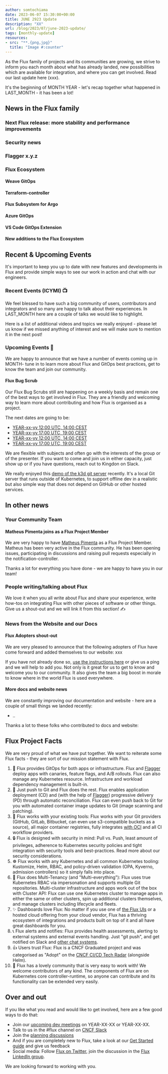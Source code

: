 ```yaml
---
author: somtochiama
date: 2023-06-07 15:30:00+00:00
title: JUNE 2923 Update
description: "XX"
url: /blog/2023/07/june-2023-update/
tags: [monthly-update]
resources:
- src: "**.{png,jpg}"
  title: "Image #:counter"
---
```


<!--

Have a look at these documents

- internal_docs/how-to-do-the-monthly-update.md
  online: https://github.com/fluxcd/website/blob/main/internal_docs/how-to-do-the-monthly-update.md
- internal_docs/how-to-write-a-blog-post.md
  online: https://github.com/fluxcd/website/blob/main/internal_docs/how-to-write-a-blog-post.md

to get more background on how to publish this blog post.

-->

As the Flux family of projects and its communities are growing, we
strive to inform you each month about what has already landed, new
possibilities which are available for integration, and where you can get
involved. Read our last update here (xxx).

It's the beginning of MONTH YEAR - let's recap together what
happened in LAST_MONTH - it has been a lot!

## News in the Flux family

### Next Flux release: more stability and performance improvements

### Security news

### Flagger x.y.z

### Flux Ecosystem

<!--

If you add entries to this subsection, please don't use "we" as it gets
confusing from which perspective the whole blog post is written and who
"we" is. The whole post is meant to be from the perspective of the Flux
community. Better to write:]

- "Since the new release of X, it supports Y." or
- "Team lead X says: 'we have put a lot of effort into Y and are
   really proud of the performance results' ..." or
- "The team has been working on ..."

-->

#### Weave GitOps

#### Terraform-controller

#### Flux Subsystem for Argo

#### Azure GitOps

#### VS Code GitOps Extension

#### New additions to the Flux Ecosystem

## Recent & Upcoming Events

It's important to keep you up to date with new features and developments
in Flux and provide simple ways to see our work in action and chat with
our engineers.

### Recent Events (ICYMI) 📺

We feel blessed to have such a big community of users, contributors and
integrators and so many are happy to talk about their experiences. In
LAST_MONTH here are a couple of talks we would like to highlight.

Here is a list of additional videos and topics we really enjoyed -
please let us know if we missed anything of interest and we will make
sure to mention it in the next post!

### Upcoming Events 📆

We are happy to announce that we have a number of events coming up in
MONTH- tune in to learn more about Flux and GitOps best practices,
get to know the team and join our community.

#### Flux Bug Scrub

Our Flux Bug Scrubs still are happening on a weekly basis and remain one
of the best ways to get involved in Flux. They are a friendly and
welcoming way to learn more about contributing and how Flux is organised
as a project.

The next dates are going to be:

- [YEAR-xx-yy 12:00 UTC, 14:00 CEST](/#calendar)
- [YEAR-xx-yy 17:00 UTC, 19:00 CEST](/#calendar)
- [YEAR-xx-yy 12:00 UTC, 14:00 CEST](/#calendar)
- [YEAR-xx-yy 17:00 UTC, 19:00 CEST](/#calendar)

We are flexible with subjects and often go with the interests of the
group or of the presenter. If you want to come and join us in either
capacity, just show up or if you have questions, reach out to Kingdon on
Slack.

We really enjoyed this [demo of the k3d git
server](https://www.youtube.com/watch?v=hNt3v0kk6ec)
recently. It's a local Git server that runs outside of Kubernetes, to
support offline dev in a realistic but also simple way that does not
depend on GitHub or other hosted services.

## In other news

### Your Community Team

#### Matheus Pimenta joins as a Flux Project Member

We are very happy to have [Matheus Pimenta](https://github.com/fluxcd/community/issues/300)
as a Flux Project Member. Matheus has been very active in the Flux community.
He has been opening issues, participating in discussions and raising pull requests
especially in the notification-controller.

Thanks a lot for everything you have done - we are happy to have you
in our team!


### People writing/talking about Flux

We love it when you all write about Flux and share your experience,
write how-tos on integrating Flux with other pieces of software or other
things. Give us a shout-out and we will link it from this section! ✍

### News from the Website and our Docs

#### Flux Adopters shout-out

We are very pleased to announce that the following adopters of Flux have
come forward and added themselves to our website: xxx

If you have not already done so, [use the instructions
here](/adopters/) or give us a ping and we will help to add you. Not only
is it great for us to get to know and welcome you to our community. It
also gives the team a big boost in morale to know where in the world
Flux is used everywhere.

#### More docs and website news

We are constantly improving our documentation and website - here are a
couple of small things we landed recently:

- ..

Thanks a lot to these folks who contributed to docs and website:

## Flux Project Facts

We are very proud of what we have put together. We want to reiterate
some Flux facts - they are sort of our mission statement with Flux.

1. 🤝 Flux provides GitOps for both apps or
  infrastructure. Flux and [Flagger](https://github.com/fluxcd/flagger)
  deploy apps with canaries, feature flags, and A/B rollouts. Flux
  can also manage any Kubernetes resource. Infrastructure and workload
  dependency management is built-in.
1. 🤖 Just push to Git and Flux does the rest. Flux
  enables application deployment (CD) and (with the help of
  [Flagger](https://github.com/fluxcd/flagger))
  progressive delivery (PD) through automatic reconciliation. Flux
  can even push back to Git for you with automated container image
  updates to Git (image scanning and patching).
1. 🔩 Flux works with your existing tools: Flux works with your Git
   providers (GitHub, GitLab, Bitbucket, can even use s3-compatible
   buckets as a source), all major container registries, fully
   integrates [with OCI](/flux/cheatsheets/oci-artifacts) and all CI
   workflow providers.
1. 🔒 Flux is designed with security in mind: Pull vs. Push,
  least amount of privileges, adherence to Kubernetes security
  policies and tight integration with security tools and
  best-practices. Read more about our security considerations.
1. ☸️ Flux works with any Kubernetes and all common Kubernetes
  tooling: Kustomize, Helm, RBAC, and policy-driven
  validation (OPA, Kyverno, admission controllers) so it simply
  falls into place.
1. 🤹 Flux does Multi-Tenancy (and "Multi-everything"):
  Flux uses true Kubernetes RBAC via impersonation and supports
  multiple Git repositories. Multi-cluster infrastructure and apps
  work out of the box with Cluster API: Flux can use one Kubernetes
  cluster to manage apps in either the same or other clusters, spin
  up additional clusters themselves, and manage clusters including
  lifecycle and fleets.
1. ✨ Dashboards love Flux: No matter if you use one of
   [the Flux UIs](/ecosystem/#flux-uis--guis) or a hosted cloud
   offering from your cloud vendor, Flux has a thriving ecosystem
   of integrations and products built on top of it and all have
   great dashboards for you.
1. 📞 Flux alerts and notifies: Flux provides health
  assessments, alerting to external systems and external events
  handling. Just "git push", and get notified on Slack and [other
  chat systems](/flux/components/notification/provider/).
1. 👍 Users trust Flux: Flux is a CNCF Graduated project
  and was categorised as "Adopt" on the [CNCF CI/CD Tech
  Radar](https://radar.cncf.io/2020-06-continuous-delivery)
  (alongside Helm).
1. 💖 Flux has a lovely community that is very easy to work
  with! We welcome contributors of any kind. The
  components of Flux are on Kubernetes core controller-runtime, so
  anyone can contribute and its functionality can be extended very
  easily.

## Over and out

If you like what you read and would like to get involved, here are a few
good ways to do that:

- Join our [upcoming dev meetings](/community/#meetings) on
  YEAR-XX-XX or YEAR-XX-XX.
- Talk to us in the #flux channel on [CNCF Slack](https://slack.cncf.io/)
- Join the [planning discussions](https://github.com/fluxcd/flux2/discussions)
- And if you are completely new to Flux, take a look at our [Get
  Started guide](/docs/get-started/) and give us feedback
- Social media: Follow [Flux on Twitter](https://twitter.com/fluxcd),
  join the discussion in the [Flux LinkedIn
  group](https://www.linkedin.com/groups/8985374/).

We are looking forward to working with you.
